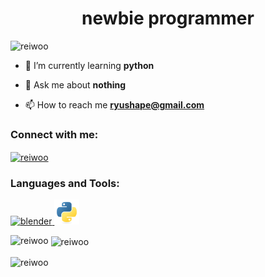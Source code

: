 <h1 align="center">newbie programmer</h1>

<p align="left"> <img src="https://komarev.com/ghpvc/?username=reiwoo&label=Profile%20views&color=0e75b6&style=flat" alt="reiwoo" /> </p>

- 🌱 I’m currently learning **python**

- 💬 Ask me about **nothing**

- 📫 How to reach me **ryushape@gmail.com**

<h3 align="left">Connect with me:</h3>
<p align="left">
<a href="https://www.youtube.com/c/reiwoo" target="blank"><img align="center" src="https://raw.githubusercontent.com/rahuldkjain/github-profile-readme-generator/master/src/images/icons/Social/youtube.svg" alt="reiwoo" height="30" width="40" /></a>
</p>

<h3 align="left">Languages and Tools:</h3>
<p align="left"> <a href="https://www.blender.org/" target="_blank" rel="noreferrer"> <img src="https://download.blender.org/branding/community/blender_community_badge_white.svg" alt="blender" width="40" height="40"/> </a> <a href="https://www.python.org" target="_blank" rel="noreferrer"> <img src="https://raw.githubusercontent.com/devicons/devicon/master/icons/python/python-original.svg" alt="python" width="40" height="40"/> </a> </p>

<p><img align="left" src="https://github-readme-stats.vercel.app/api/top-langs?username=reiwoo&show_icons=true&locale=en&layout=compact" alt="reiwoo" /></p>

<p>&nbsp;<img align="center" src="https://github-readme-stats.vercel.app/api?username=reiwoo&show_icons=true&locale=en" alt="reiwoo" /></p>

<p><img align="center" src="https://github-readme-streak-stats.herokuapp.com/?user=reiwoo&" alt="reiwoo" /></p>
